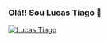 ### Olá!! Sou Lucas Tiago 👋

<!--
**eulukasthyago/eulukasthyago** is a ✨ _special_ ✨ repository because its `README.md` (this file) appears on your GitHub profile.

Here are some ideas to get you started:

- 🔭 I’m currently working on ...
- 🌱 I’m currently learning ...
- 👯 I’m looking to collaborate on ...
- 🤔 I’m looking for help with ...
- 💬 Ask me about ...
- 📫 How to reach me: ...
- 😄 Pronouns: ...
- ⚡ Fun fact: ...
-->

[![Lucas Tiago](https://github-readme-stats.vercel.app/api?username=eulukasthyago&show_icons=true&theme=gruvbox)](https://github.com/eulukasthyago)

